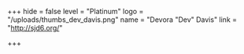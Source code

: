 +++
hide = false
level = "Platinum"
logo = "/uploads/thumbs_dev_davis.png"
name = "Devora \"Dev\" Davis"
link = "http://sjd6.org/"

+++
